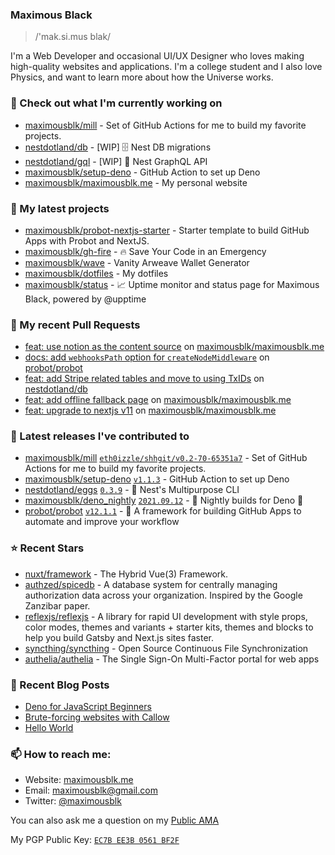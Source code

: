 ### Maximous Black

> /'mak.si.mus blak/

I'm a Web Developer and occasional UI/UX Designer who loves making high-quality websites and applications. I'm a college
student and I also love Physics, and want to learn more about how the Universe works.

### 👷 Check out what I'm currently working on

- [maximousblk/mill](https://github.com/maximousblk/mill) - Set of GitHub Actions for me to build my favorite projects.
- [nestdotland/db](https://github.com/nestdotland/db) - [WIP] 🗄️ Nest DB migrations
- [nestdotland/gql](https://github.com/nestdotland/gql) - [WIP] 📡 Nest GraphQL API
- [maximousblk/setup-deno](https://github.com/maximousblk/setup-deno) - GitHub Action to set up Deno
- [maximousblk/maximousblk.me](https://github.com/maximousblk/maximousblk.me) - My personal website

### 🌱 My latest projects

- [maximousblk/probot-nextjs-starter](https://github.com/maximousblk/probot-nextjs-starter) - Starter template to build GitHub Apps with Probot and NextJS.
- [maximousblk/gh-fire](https://github.com/maximousblk/gh-fire) - 🔥 Save Your Code in an Emergency
- [maximousblk/wave](https://github.com/maximousblk/wave) - Vanity Arweave Wallet Generator
- [maximousblk/dotfiles](https://github.com/maximousblk/dotfiles) - My dotfiles
- [maximousblk/status](https://github.com/maximousblk/status) - 📈 Uptime monitor and status page for Maximous Black, powered by @upptime

### 🔨 My recent Pull Requests

- [feat: use notion as the content source](https://github.com/maximousblk/maximousblk.me/pull/241) on [maximousblk/maximousblk.me](https://github.com/maximousblk/maximousblk.me)
- [docs: add `webhooksPath` option for `createNodeMiddleware`](https://github.com/probot/probot/pull/1588) on [probot/probot](https://github.com/probot/probot)
- [feat: add Stripe related tables and move to using TxIDs](https://github.com/nestdotland/db/pull/11) on [nestdotland/db](https://github.com/nestdotland/db)
- [feat: add offline fallback page](https://github.com/maximousblk/maximousblk.me/pull/182) on [maximousblk/maximousblk.me](https://github.com/maximousblk/maximousblk.me)
- [feat: upgrade to nextjs v11](https://github.com/maximousblk/maximousblk.me/pull/123) on [maximousblk/maximousblk.me](https://github.com/maximousblk/maximousblk.me)

### 🔭 Latest releases I've contributed to

- [maximousblk/mill](https://github.com/maximousblk/mill) [`eth0izzle/shhgit/v0.2-70-65351a7`](https://github.com/maximousblk/mill/releases/tag/eth0izzle%2Fshhgit%2Fv0.2-70-65351a7) - Set of GitHub Actions for me to build my favorite projects.
- [maximousblk/setup-deno](https://github.com/maximousblk/setup-deno) [`v1.1.3`](https://github.com/maximousblk/setup-deno/releases/tag/v1.1.3) - GitHub Action to set up Deno
- [nestdotland/eggs](https://github.com/nestdotland/eggs) [`0.3.9`](https://github.com/nestdotland/eggs/releases/tag/0.3.9) - 🥚 Nest&#39;s Multipurpose CLI
- [maximousblk/deno_nightly](https://github.com/maximousblk/deno_nightly) [`2021.09.12`](https://github.com/maximousblk/deno_nightly/releases/tag/2021.09.12) - 🌙 Nightly builds for Deno 🦕
- [probot/probot](https://github.com/probot/probot) [`v12.1.1`](https://github.com/probot/probot/releases/tag/v12.1.1) - 🤖 A framework for building GitHub Apps to automate and improve your workflow

### ⭐ Recent Stars

- [nuxt/framework](https://github.com/nuxt/framework) - The Hybrid Vue(3) Framework.
- [authzed/spicedb](https://github.com/authzed/spicedb) - A database system for centrally managing authorization data across your organization. Inspired by the Google Zanzibar paper.
- [reflexjs/reflexjs](https://github.com/reflexjs/reflexjs) - A library for rapid UI development with style props, color modes, themes and variants &#43; starter kits, themes and blocks to help you build Gatsby and Next.js sites faster.
- [syncthing/syncthing](https://github.com/syncthing/syncthing) - Open Source Continuous File Synchronization
- [authelia/authelia](https://github.com/authelia/authelia) - The Single Sign-On Multi-Factor portal for web apps

### 📰 Recent Blog Posts

- [Deno for JavaScript Beginners](https://maximousblk.me/posts/deno-for-javascript-beginners)
- [Brute-forcing websites with Callow](https://maximousblk.me/posts/callow-bruteforce-tool)
- [Hello World](https://maximousblk.me/posts/hello-world)

### 📫 How to reach me:

- Website: [maximousblk.me](https://maximousblk.me/)
- Email: [maximousblk@gmail.com](mailto:maximousblk@gmail.com)
- Twitter: [@maximousblk](https://twitter.com/maximousblk)

You can also ask me a question on my [Public AMA](https://github.com/maximousblk/maximousblk/discussions/new?category=ama)

My PGP Public Key: [`EC7B EE3B 0561 BF2F`](https://keybase.io/maximousblk/pgp_keys.asc)
